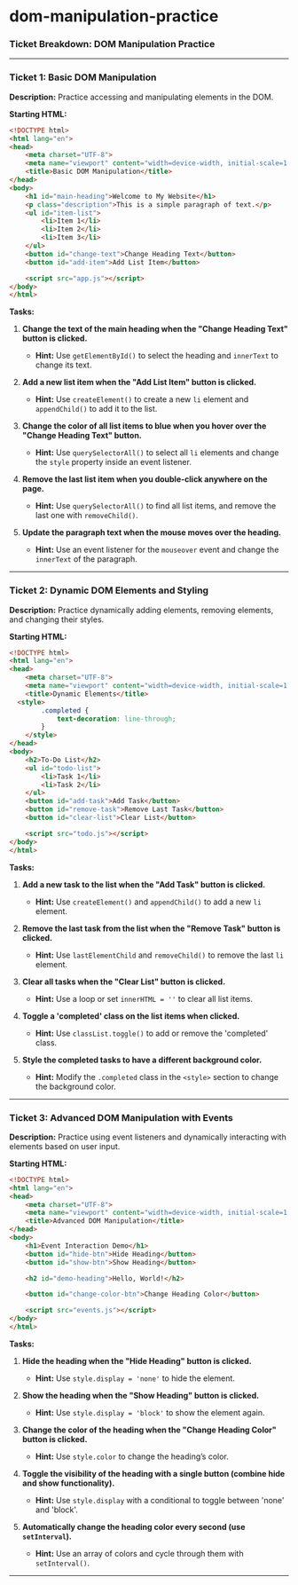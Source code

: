 # dom-manipulation-practice
### **Ticket Breakdown: DOM Manipulation Practice**

---

### **Ticket 1: Basic DOM Manipulation**

**Description:** Practice accessing and manipulating elements in the DOM.

**Starting HTML:**

```html
<!DOCTYPE html>
<html lang="en">
<head>
    <meta charset="UTF-8">
    <meta name="viewport" content="width=device-width, initial-scale=1.0">
    <title>Basic DOM Manipulation</title>
</head>
<body>
    <h1 id="main-heading">Welcome to My Website</h1>
    <p class="description">This is a simple paragraph of text.</p>
    <ul id="item-list">
        <li>Item 1</li>
        <li>Item 2</li>
        <li>Item 3</li>
    </ul>
    <button id="change-text">Change Heading Text</button>
    <button id="add-item">Add List Item</button>

    <script src="app.js"></script>
</body>
</html>
```

**Tasks:**

1. **Change the text of the main heading when the "Change Heading Text" button is clicked.**
   - **Hint:** Use `getElementById()` to select the heading and `innerText` to change its text.

2. **Add a new list item when the "Add List Item" button is clicked.**
   - **Hint:** Use `createElement()` to create a new `li` element and `appendChild()` to add it to the list.

3. **Change the color of all list items to blue when you hover over the "Change Heading Text" button.**
   - **Hint:** Use `querySelectorAll()` to select all `li` elements and change the `style` property inside an event listener.

4. **Remove the last list item when you double-click anywhere on the page.**
   - **Hint:** Use `querySelectorAll()` to find all list items, and remove the last one with `removeChild()`.

5. **Update the paragraph text when the mouse moves over the heading.**
   - **Hint:** Use an event listener for the `mouseover` event and change the `innerText` of the paragraph.

---

### **Ticket 2: Dynamic DOM Elements and Styling**

**Description:** Practice dynamically adding elements, removing elements, and changing their styles.

**Starting HTML:**

```html
<!DOCTYPE html>
<html lang="en">
<head>
    <meta charset="UTF-8">
    <meta name="viewport" content="width=device-width, initial-scale=1.0">
    <title>Dynamic Elements</title>
  <style>
        .completed {
            text-decoration: line-through;
        }
    </style>
</head>
<body>
    <h2>To-Do List</h2>
    <ul id="todo-list">
        <li>Task 1</li>
        <li>Task 2</li>
    </ul>
    <button id="add-task">Add Task</button>
    <button id="remove-task">Remove Last Task</button>
    <button id="clear-list">Clear List</button>

    <script src="todo.js"></script>
</body>
</html>
```

**Tasks:**

1. **Add a new task to the list when the "Add Task" button is clicked.**
   - **Hint:** Use `createElement()` and `appendChild()` to add a new `li` element.

2. **Remove the last task from the list when the "Remove Task" button is clicked.**
   - **Hint:** Use `lastElementChild` and `removeChild()` to remove the last `li` element.

3. **Clear all tasks when the "Clear List" button is clicked.**
   - **Hint:** Use a loop or set `innerHTML = ''` to clear all list items.

4. **Toggle a 'completed' class on the list items when clicked.**
   - **Hint:** Use `classList.toggle()` to add or remove the 'completed' class.

5. **Style the completed tasks to have a different background color.**
   - **Hint:** Modify the `.completed` class in the `<style>` section to change the background color.

---

### **Ticket 3: Advanced DOM Manipulation with Events**

**Description:** Practice using event listeners and dynamically interacting with elements based on user input.

**Starting HTML:**

```html
<!DOCTYPE html>
<html lang="en">
<head>
    <meta charset="UTF-8">
    <meta name="viewport" content="width=device-width, initial-scale=1.0">
    <title>Advanced DOM Manipulation</title>
</head>
<body>
    <h1>Event Interaction Demo</h1>
    <button id="hide-btn">Hide Heading</button>
    <button id="show-btn">Show Heading</button>

    <h2 id="demo-heading">Hello, World!</h2>

    <button id="change-color-btn">Change Heading Color</button>

    <script src="events.js"></script>
</body>
</html>
```

**Tasks:**

1. **Hide the heading when the "Hide Heading" button is clicked.**
   - **Hint:** Use `style.display = 'none'` to hide the element.

2. **Show the heading when the "Show Heading" button is clicked.**
   - **Hint:** Use `style.display = 'block'` to show the element again.

3. **Change the color of the heading when the "Change Heading Color" button is clicked.**
   - **Hint:** Use `style.color` to change the heading’s color.

4. **Toggle the visibility of the heading with a single button (combine hide and show functionality).**
   - **Hint:** Use `style.display` with a conditional to toggle between 'none' and 'block'.

5. **Automatically change the heading color every second (use `setInterval`).**
   - **Hint:** Use an array of colors and cycle through them with `setInterval()`.

---
